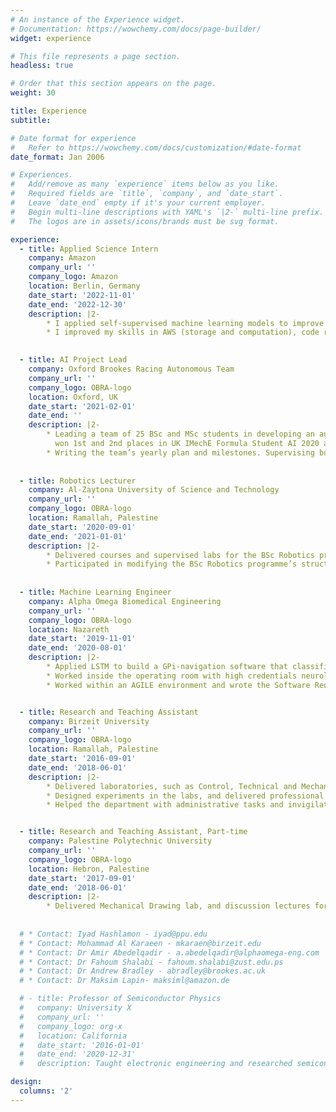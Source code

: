 ```yaml
---
# An instance of the Experience widget.
# Documentation: https://wowchemy.com/docs/page-builder/
widget: experience

# This file represents a page section.
headless: true

# Order that this section appears on the page.
weight: 30

title: Experience
subtitle:

# Date format for experience
#   Refer to https://wowchemy.com/docs/customization/#date-format
date_format: Jan 2006

# Experiences.
#   Add/remove as many `experience` items below as you like.
#   Required fields are `title`, `company`, and `date_start`.
#   Leave `date_end` empty if it's your current employer.
#   Begin multi-line descriptions with YAML's `|2-` multi-line prefix.
#   The logos are in assets/icons/brands must be svg format.

experience:
  - title: Applied Science Intern
    company: Amazon
    company_url: ''
    company_logo: Amazon
    location: Berlin, Germany
    date_start: '2022-11-01'
    date_end: '2022-12-30'
    description: |2-     
        * I applied self-supervised machine learning models to improve damage detection in Amazon Fulfilment Centers.
        * I improved my skills in AWS (storage and computation), code review, and documentations.
        

  - title: AI Project Lead
    company: Oxford Brookes Racing Autonomous Team
    company_url: ''
    company_logo: OBRA-logo
    location: Oxford, UK
    date_start: '2021-02-01'
    date_end: ''
    description: |2-
        * Leading a team of 25 BSc and MSc students in developing an autonomous driving system for Formula-1 car. The team
          won 1st and 2nd places in UK IMechE Formula Student AI 2020 and 2021 competitions, respectively.
        * Writing the team’s yearly plan and milestones. Supervising budget, recruitment, and research&industry connections.
        
  
  - title: Robotics Lecturer
    company: Al-Zaytona University of Science and Technology
    company_url: ''
    company_logo: OBRA-logo
    location: Ramallah, Palestine
    date_start: '2020-09-01'
    date_end: '2021-01-01'
    description: |2-
        * Delivered courses and supervised labs for the BSc Robotics programme.
        * Participated in modifying the BSc Robotics programme’s structure to include latest technology and suit market needs.
        
  
  - title: Machine Learning Engineer
    company: Alpha Omega Biomedical Engineering
    company_url: ''
    company_logo: OBRA-logo
    location: Nazareth
    date_start: '2019-11-01'
    date_end: '2020-08-01'
    description: |2-
        * Applied LSTM to build a GPi-navigation software that classified microelectrode recordings series and detected the Striatum-GPe-GPi borders online in Parkinson’s disease, with an accuracy of 91.1%.
        * Worked inside the operating room with high credentials neurologists, observed the algorithm’s performance, recorded feedback, and modified the algorithm accordingly.
        * Worked within an AGILE environment and wrote the Software Requirements Specification (SRS) for the GPi-Navigation software.


  - title: Research and Teaching Assistant
    company: Birzeit University
    company_url: ''
    company_logo: OBRA-logo
    location: Ramallah, Palestine
    date_start: '2016-09-01'
    date_end: '2018-06-01'
    description: |2-
        * Delivered laboratories, such as Control, Technical and Mechanical Drawing, Vibrations, Thermal Applications, Mechanics.
        * Designed experiments in the labs, and delivered professional skills workshops for the students.
        * Helped the department with administrative tasks and invigilate exams and tests.


  - title: Research and Teaching Assistant, Part-time
    company: Palestine Polytechnic University
    company_url: ''
    company_logo: OBRA-logo
    location: Hebron, Palestine
    date_start: '2017-09-01'
    date_end: '2018-06-01'
    description: |2-
        * Delivered Mechanical Drawing lab, and discussion lectures for Dynamics, Machines Dynamics, and Control Theory.
  
  
  # * Contact: Iyad Hashlamon - iyad@ppu.edu
  # * Contact: Mohammad Al Karaeen - mkaraen@birzeit.edu
  # * Contact: Dr Amir Abedelqadir - a.abedelqadir@alphaomega-eng.com     
  # * Contact: Dr Fahoum Shalabi - fahoum.shalabi@zust.edu.ps
  # * Contact: Dr Andrew Bradley - abradley@brookes.ac.uk
  # * Contact: Dr Maksim Lapin- maksiml@amazon.de

  # - title: Professor of Semiconductor Physics
  #   company: University X
  #   company_url: ''
  #   company_logo: org-x
  #   location: California
  #   date_start: '2016-01-01'
  #   date_end: '2020-12-31'
  #   description: Taught electronic engineering and researched semiconductor physics.

design:
  columns: '2'
---
```

